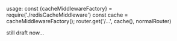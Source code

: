 usage:
const {cacheMiddlewareFactory} = require('./redisCacheMiddleware')
const cache = cacheMiddlewareFactory();
router.get('/...', cache(), normalRouter)


still draft now...
